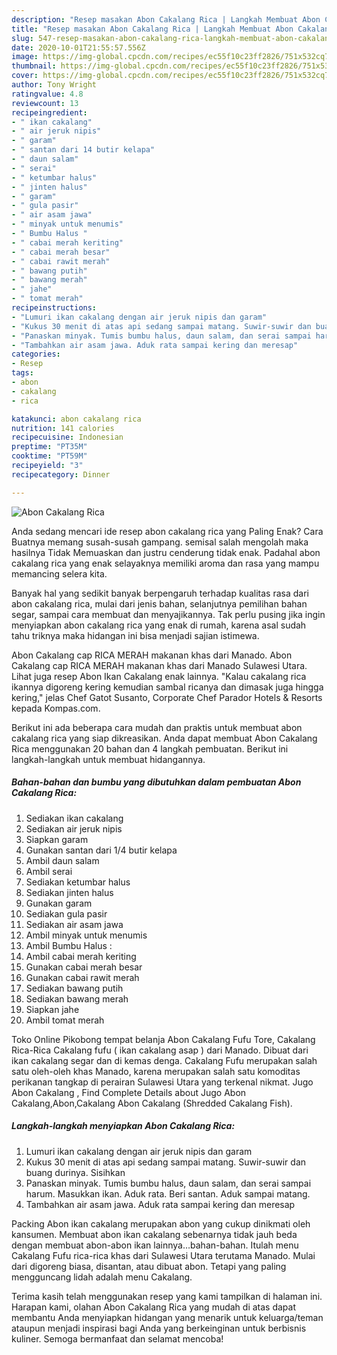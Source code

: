 ```yaml
---
description: "Resep masakan Abon Cakalang Rica | Langkah Membuat Abon Cakalang Rica Yang Enak dan Simpel"
title: "Resep masakan Abon Cakalang Rica | Langkah Membuat Abon Cakalang Rica Yang Enak dan Simpel"
slug: 547-resep-masakan-abon-cakalang-rica-langkah-membuat-abon-cakalang-rica-yang-enak-dan-simpel
date: 2020-10-01T21:55:57.556Z
image: https://img-global.cpcdn.com/recipes/ec55f10c23ff2826/751x532cq70/abon-cakalang-rica-foto-resep-utama.jpg
thumbnail: https://img-global.cpcdn.com/recipes/ec55f10c23ff2826/751x532cq70/abon-cakalang-rica-foto-resep-utama.jpg
cover: https://img-global.cpcdn.com/recipes/ec55f10c23ff2826/751x532cq70/abon-cakalang-rica-foto-resep-utama.jpg
author: Tony Wright
ratingvalue: 4.8
reviewcount: 13
recipeingredient:
- " ikan cakalang"
- " air jeruk nipis"
- " garam"
- " santan dari 14 butir kelapa"
- " daun salam"
- " serai"
- " ketumbar halus"
- " jinten halus"
- " garam"
- " gula pasir"
- " air asam jawa"
- " minyak untuk menumis"
- " Bumbu Halus "
- " cabai merah keriting"
- " cabai merah besar"
- " cabai rawit merah"
- " bawang putih"
- " bawang merah"
- " jahe"
- " tomat merah"
recipeinstructions:
- "Lumuri ikan cakalang dengan air jeruk nipis dan garam"
- "Kukus 30 menit di atas api sedang sampai matang. Suwir-suwir dan buang durinya. Sisihkan"
- "Panaskan minyak. Tumis bumbu halus, daun salam, dan serai sampai harum. Masukkan ikan. Aduk rata. Beri santan. Aduk sampai matang."
- "Tambahkan air asam jawa. Aduk rata sampai kering dan meresap"
categories:
- Resep
tags:
- abon
- cakalang
- rica

katakunci: abon cakalang rica 
nutrition: 141 calories
recipecuisine: Indonesian
preptime: "PT35M"
cooktime: "PT59M"
recipeyield: "3"
recipecategory: Dinner

---
```



![Abon Cakalang Rica](https://img-global.cpcdn.com/recipes/ec55f10c23ff2826/751x532cq70/abon-cakalang-rica-foto-resep-utama.jpg)

Anda sedang mencari ide resep abon cakalang rica yang Paling Enak? Cara Buatnya memang susah-susah gampang. semisal salah mengolah maka hasilnya Tidak Memuaskan dan justru cenderung tidak enak. Padahal abon cakalang rica yang enak selayaknya memiliki aroma dan rasa yang mampu memancing selera kita.

Banyak hal yang sedikit banyak berpengaruh terhadap kualitas rasa dari abon cakalang rica, mulai dari jenis bahan, selanjutnya pemilihan bahan segar, sampai cara membuat dan menyajikannya. Tak perlu pusing jika ingin menyiapkan abon cakalang rica yang enak di rumah, karena asal sudah tahu triknya maka hidangan ini bisa menjadi sajian istimewa.

Abon Cakalang cap RICA MERAH makanan khas dari Manado. Abon Cakalang cap RICA MERAH makanan khas dari Manado Sulawesi Utara. Lihat juga resep Abon Ikan Cakalang enak lainnya. &#34;Kalau cakalang rica ikannya digoreng kering kemudian sambal ricanya dan dimasak juga hingga kering,&#34; jelas Chef Gatot Susanto, Corporate Chef Parador Hotels &amp; Resorts kepada Kompas.com.


Berikut ini ada beberapa cara mudah dan praktis untuk membuat abon cakalang rica yang siap dikreasikan. Anda dapat membuat Abon Cakalang Rica menggunakan 20 bahan dan 4 langkah pembuatan. Berikut ini langkah-langkah untuk membuat hidangannya.

<!--inarticleads1-->

##### Bahan-bahan dan bumbu yang dibutuhkan dalam pembuatan Abon Cakalang Rica:

1. Sediakan  ikan cakalang
1. Sediakan  air jeruk nipis
1. Siapkan  garam
1. Gunakan  santan dari 1/4 butir kelapa
1. Ambil  daun salam
1. Ambil  serai
1. Sediakan  ketumbar halus
1. Sediakan  jinten halus
1. Gunakan  garam
1. Sediakan  gula pasir
1. Sediakan  air asam jawa
1. Ambil  minyak untuk menumis
1. Ambil  Bumbu Halus :
1. Ambil  cabai merah keriting
1. Gunakan  cabai merah besar
1. Gunakan  cabai rawit merah
1. Sediakan  bawang putih
1. Sediakan  bawang merah
1. Siapkan  jahe
1. Ambil  tomat merah


Toko Online Pikobong tempat belanja Abon Cakalang Fufu Tore, Cakalang Rica-Rica Cakalang fufu ( ikan cakalang asap ) dari Manado. Dibuat dari ikan cakalang segar dan di kemas denga. Cakalang Fufu merupakan salah satu oleh-oleh khas Manado, karena merupakan salah satu komoditas perikanan tangkap di perairan Sulawesi Utara yang terkenal nikmat. Jugo Abon Cakalang , Find Complete Details about Jugo Abon Cakalang,Abon,Cakalang Abon Cakalang (Shredded Cakalang Fish). 

<!--inarticleads2-->

##### Langkah-langkah menyiapkan Abon Cakalang Rica:

1. Lumuri ikan cakalang dengan air jeruk nipis dan garam
1. Kukus 30 menit di atas api sedang sampai matang. Suwir-suwir dan buang durinya. Sisihkan
1. Panaskan minyak. Tumis bumbu halus, daun salam, dan serai sampai harum. Masukkan ikan. Aduk rata. Beri santan. Aduk sampai matang.
1. Tambahkan air asam jawa. Aduk rata sampai kering dan meresap


Packing Abon ikan cakalang merupakan abon yang cukup dinikmati oleh kansumen. Membuat abon ikan cakalang sebenarnya tidak jauh beda dengan membuat abon-abon ikan lainnya…bahan-bahan. Itulah menu Cakalang Fufu rica-rica khas dari Sulawesi Utara terutama Manado. Mulai dari digoreng biasa, disantan, atau dibuat abon. Tetapi yang paling mengguncang lidah adalah menu Cakalang. 

Terima kasih telah menggunakan resep yang kami tampilkan di halaman ini. Harapan kami, olahan Abon Cakalang Rica yang mudah di atas dapat membantu Anda menyiapkan hidangan yang menarik untuk keluarga/teman ataupun menjadi inspirasi bagi Anda yang berkeinginan untuk berbisnis kuliner. Semoga bermanfaat dan selamat mencoba!
